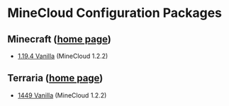 # MineCloud Configuration Packages

## Minecraft ([home page](Minecraft/README.md))

 - [1.19.4 Vanilla](https://github.com/VeriorPies/MineCloud/raw/main/minecloud_configuration_packages/Minecraft/releases/minecraft_vanilla_1.19.4.zip) (MineCloud 1.2.2)

 ## Terraria ([home page](Terraria/README.md))
 - [1449 Vanilla](https://github.com/VeriorPies/MineCloud/raw/main/minecloud_configuration_packages/Minecraft/releases/minecraft_vanilla_1.19.4.zip) (MineCloud 1.2.2)